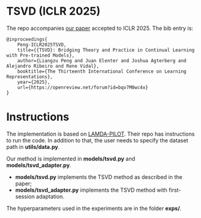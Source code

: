 # TSVD (ICLR 2025)
The repo accompanies [our paper](https://arxiv.org/abs/2410.00645) accepted to ICLR 2025. The bib entry is:

    @inproceedings{
        Peng-ICLR2025TSVD,
        title={{TSVD}: Bridging Theory and Practice in Continual Learning with Pre-trained Models},
        author={Liangzu Peng and Juan Elenter and Joshua Agterberg and Alejandro Ribeiro and Rene Vidal},
        booktitle={The Thirteenth International Conference on Learning Representations},
        year={2025},
        url={https://openreview.net/forum?id=bqv7M0wc4x}
    }





# Instructions

The implementation is based on [LAMDA-PILOT](https://github.com/sun-hailong/LAMDA-PILOT). Their repo has instructions to run the code. In addition to that, the user needs to specify the dataset path in **utils/data.py**.


Our method is implemented in **models/tsvd.py** and **models/tsvd_adapter.py**.

- **models/tsvd.py** implements the TSVD method as described in the paper;
- **models/tsvd_adapter.py** implements the TSVD method with first-session adaptation.

The hyperparameters used in the experiments are in the folder **exps/**.





